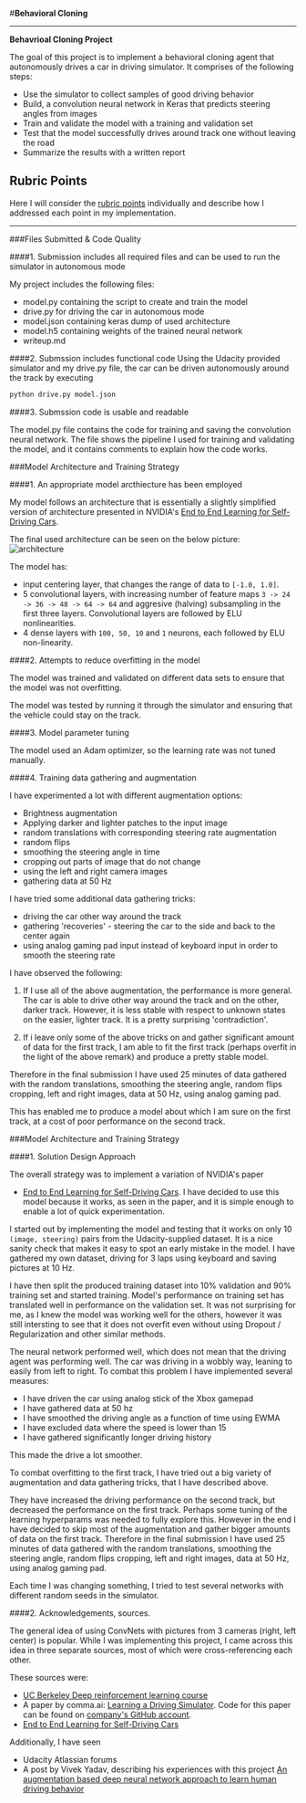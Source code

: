 #**Behavioral Cloning** 

---

**Behavrioal Cloning Project**

The goal of this project is to implement a behavioral cloning agent
that autonomously drives a car in driving simulator. It comprises of
the following steps:
* Use the simulator to collect samples of good driving behavior
* Build, a convolution neural network in Keras that predicts steering
   angles from images
* Train and validate the model with a training and validation set
* Test that the model successfully drives around track one
  without leaving the road
* Summarize the results with a written report


[//]: # (Image References)

[image1]: ./examples/placeholder.png "Model Visualization"
[image2]: ./examples/placeholder.png "Grayscaling"
[image3]: ./examples/placeholder_small.png "Recovery Image"
[image4]: ./examples/placeholder_small.png "Recovery Image"
[image5]: ./examples/placeholder_small.png "Recovery Image"
[image6]: ./examples/placeholder_small.png "Normal Image"
[image7]: ./examples/placeholder_small.png "Flipped Image"

## Rubric Points
Here I will consider the
[rubric points](https://review.udacity.com/#!/rubrics/432/view)
individually and describe how I addressed each point in my implementation.  

---
###Files Submitted & Code Quality

####1. Submission includes all required files and can be used to run the simulator in autonomous mode

My project includes the following files:
* model.py containing the script to create and train the model
* drive.py for driving the car in autonomous mode
* model.json containing keras dump of used architecture 
* model.h5 containing weights of the trained neural network
* writeup.md

####2. Submssion includes functional code
Using the Udacity provided simulator and my drive.py file, the car can be driven autonomously
around the track by executing 
```sh
python drive.py model.json
```

####3. Submssion code is usable and readable

The model.py file contains the code for training and saving the convolution
neural network.  The file shows the pipeline I used for training and validating
the model, and it contains comments to explain how the code works.

###Model Architecture and Training Strategy

####1. An appropriate model arcthiecture has been employed

My model follows an architecture that is essentially a slightly simplified
version of architecture presented in NVIDIA's
[End to End Learning for Self-Driving Cars](https://images.nvidia.com/content/tegra/automotive/images/2016/solutions/pdf/end-to-end-dl-using-px.pdf).

    
    
The final used architecture can be seen on the below picture:
![architecture](imgs/model.png)


The model has:

* input centering layer, that changes the range of data to `[-1.0, 1.0]`.
* 5 convolutional layers, with increasing number of feature maps 
   `3 -> 24 -> 36 -> 48 -> 64 -> 64` and aggresive (halving) subsampling in
   the first three layers. Convolutional layers are followed by ELU nonlinearities.
* 4 dense layers with `100, 50, 10` and `1` neurons, each followed by ELU
  non-linearity.


####2. Attempts to reduce overfitting in the model

The model was trained and validated on different data sets to ensure that the model
was not overfitting.

The model was tested by running it through the simulator and ensuring that the vehicle 
could stay on the track.

####3. Model parameter tuning

The model used an Adam optimizer, so the learning rate was not tuned manually.

####4. Training data gathering and augmentation


I have experimented a lot with different augmentation options:
* Brightness augmentation 
* Applying darker and lighter patches to the input image
* random translations with corresponding steering rate augmentation
* random flips
* smoothing the steering angle in time
* cropping out parts of image that do not change
* using the left and right camera images
* gathering data at 50 Hz


I have tried some additional data gathering tricks:
* driving the car other way around the track
* gathering 'recoveries' - steering the car to the side and back to the center
  again
* using analog gaming pad input instead of keyboard input in order to smooth 
  the steering rate
  
  
I have observed the following:
1) If I use all of the above augmentation, the performance is more general. The
 car is able to drive other way around the track and on the other, darker
track. However, it is less stable with respect to unknown states on the easier,
lighter track. It is a pretty surprising 'contradiction'.
   
2) If i leave only some of the above tricks on and gather significant amount of
   data for the first track, I am able to fit the first track (perhaps overfit in
   the light of the above remark) and produce a pretty stable model.
   
Therefore in the final submission I have used 25 minutes of data gathered with
the random translations, smoothing the steering angle, random flips cropping,
left and right images, data at 50 Hz, using analog gaming pad.

This has enabled me to produce a model about which I am sure on the first
track, at a cost of poor performance on the second track.


###Model Architecture and Training Strategy

####1. Solution Design Approach

The overall strategy was to implement a variation of NVIDIA's paper
* [End to End Learning for Self-Driving Cars](https://images.nvidia.com/content/tegra/automotive/images/2016/solutions/pdf/end-to-end-dl-using-px.pdf).
I have decided to use this model because it works, as seen in the paper, and it
is simple enough to enable a lot of quick experimentation.

I started out by implementing the model and testing that it works on only 10
`(image, steering)` pairs from the Udacity-supplied dataset. It is a nice
sanity check that makes it easy to spot an early mistake in the model. I have
gathered my own dataset, driving for 3 laps using keyboard and saving pictures
at 10 Hz.

I have then split the produced training dataset into 10% validation and 90%
training set and started training. Model's performance on training set 
has translated well in performance on the validation set. It was not
surprising for me, as I knew the model was working well for the others,
however it was still intersting to see that it does not overfit 
even without using Dropout / Regularization and other similar methods.

The neural network performed well, which does not mean that the driving agent
was performing well. The car was driving in a wobbly way, leaning to easily
from left to right. To combat this problem I have implemented several measures:
* I have driven the car using analog stick of the Xbox gamepad 
* I have gathered data at 50 hz
* I have smoothed the driving angle as a function of time using EWMA
* I have excluded data where the speed is lower than 15
* I have gathered significantly longer driving history

This made the drive a lot smoother.

To combat overfitting to the first track, I have tried out a big variety of 
augmentation and data gathering tricks, that I have described above.

They have increased the driving performance on the second track, but 
decreased the performance on the first track. Perhaps some tuning of
the learning hyperparams was needed to fully explore this.
However in the end I have decided to skip most of the augmentation and
gather bigger amounts of data on the first track.
Therefore in the final submission I have used 25 minutes of data gathered with
the random translations, smoothing the steering angle, random flips cropping,
left and right images, data at 50 Hz, using analog gaming pad.

Each time I was changing something, I tried to test several networks with 
different random seeds in the simulator.

####2. Acknowledgements, sources.

The general idea of using ConvNets with pictures from 3 cameras (right, left
center) is popular. While I was implementing this project, I came across
this idea in three separate sources, most of which were cross-referencing
each other.

These sources were:

* [UC Berkeley Deep reinforcement learning course](http://rll.berkeley.edu/deeprlcourse/)
* A paper by comma.ai: [Learning a Driving Simulator](https://arxiv.org/abs/1608.01230).
  Code for this paper can be found on [company's GitHub account](https://github.com/commaai/research).
* [End to End Learning for Self-Driving Cars](https://images.nvidia.com/content/tegra/automotive/images/2016/solutions/pdf/end-to-end-dl-using-px.pdf)


Additionally, I have seen 
* Udacity Atlassian forums
* A post by Vivek Yadav, describing his experiences with this project
[An augmentation based deep neural network approach to learn human driving behavior](https://chatbotslife.com/using-augmentation-to-mimic-human-driving-496b569760a9#.5zyhj4mam)
